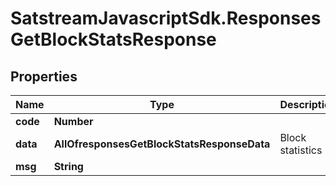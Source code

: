 # SatstreamJavascriptSdk.ResponsesGetBlockStatsResponse

## Properties
Name | Type | Description | Notes
------------ | ------------- | ------------- | -------------
**code** | **Number** |  | [optional] 
**data** | **AllOfresponsesGetBlockStatsResponseData** | Block statistics | [optional] 
**msg** | **String** |  | [optional] 
